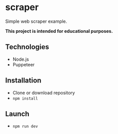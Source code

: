 # scraper
Simple web scraper example.

**This project is intended for educational purposes.**

## Technologies 
* Node.js
* Puppeteer

## Installation
* Clone or download repository
* `npm install`

## Launch
* `npm run dev`
